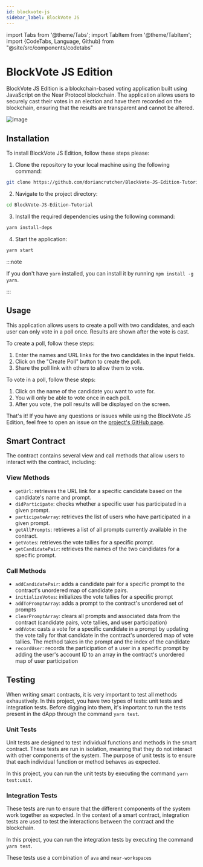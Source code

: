 ```yaml
---
id: blockvote-js
sidebar_label: BlockVote JS
---
```

import Tabs from '@theme/Tabs';
import TabItem from '@theme/TabItem';
import {CodeTabs, Language, Github} from "@site/src/components/codetabs"


# BlockVote JS Edition

BlockVote JS Edition is a blockchain-based voting application built using JavaScript on the Near Protocol blockchain. The application allows users to securely cast their votes in an election and have them recorded on the blockchain, ensuring that the results are transparent and cannot be altered.

![image](/docs/assets/blockvote.png)

## Installation

To install BlockVote JS Edition, follow these steps please:

1. Clone the repository to your local machine using the following command:

```bash
git clone https://github.com/doriancrutcher/BlockVote-JS-Edition-Tutorial.git
```

2. Navigate to the project directory:

```bash
cd BlockVote-JS-Edition-Tutorial
```

3. Install the required dependencies using the following command:

```bash
yarn install-deps
```

4. Start the application:

```bash
yarn start
```

:::note

If you don't have `yarn` installed, you can install it by running `npm install -g yarn`.

:::

## Usage

This application allows users to create a poll with two candidates, and each user can only vote in a poll once. Results are shown after the vote is cast.

To create a poll, follow these steps:

1. Enter the names and URL links for the two candidates in the input fields.
2. Click on the "Create Poll" button to create the poll.
3. Share the poll link with others to allow them to vote.

To vote in a poll, follow these steps:

1. Click on the name of the candidate you want to vote for.
2. You will only be able to vote once in each poll.
3. After you vote, the poll results will be displayed on the screen.

That's it! If you have any questions or issues while using the BlockVote JS Edition, feel free to open an issue on the [project's GitHub page](https://github.com/doriancrutcher/BlockVote-JS-Edition-Tutorial).

## Smart Contract

The contract contains several view and call methods that allow users to interact with the contract, including:

### View Methods

- `getUrl`: retrieves the URL link for a specific candidate based on the candidate's name and prompt.
- `didParticipate`: checks whether a specific user has participated in a given prompt.
- `participateArray`: retrieves the list of users who have participated in a given prompt.
- `getAllPrompts`: retrieves a list of all prompts currently available in the contract.
- `getVotes`: retrieves the vote tallies for a specific prompt.
- `getCandidatePair`: retrieves the names of the two candidates for a specific prompt.

<CodeTabs>
<Language value="🌐 JavaScript" language="js">
    <Github fname="contract.ts" 
            url="https://github.com/doriancrutcher/BlockVote-JS-Edition-Tutorial/blob/main/contract/src/contract.ts"
            start="20" end="60" />
  </Language>
</CodeTabs>

### Call Methods

- `addCandidatePair`: adds a candidate pair for a specific prompt to the contract's unordered map of candidate pairs.
- `initializeVotes`: initializes the vote tallies for a specific prompt
- `addToPromptArray`: adds a prompt to the contract's unordered set of prompts
- `clearPromptArray`: clears all prompts and associated data from the contract (candidate pairs, vote tallies, and user participation)
- `addVote`: casts a vote for a specific candidate in a prompt by updating the vote tally for that candidate in the contract's unordered map of vote tallies. The method takes in the prompt and the index of the candidate
- `recordUser`: records the participation of a user in a specific prompt by adding the user's account ID to an array in the contract's unordered map of user participation

<CodeTabs>
<Language value="🌐 JavaScript" language="js">
    <Github fname="contract.ts" 
            url="https://github.com/doriancrutcher/BlockVote-JS-Edition-Tutorial/blob/main/contract/src/contract.ts"
            start="61" end="110" />
  </Language>
</CodeTabs>

## Testing

When writing smart contracts, it is very important to test all methods exhaustively. In this project, you have two types of tests: unit tests and integration tests. Before digging into them, it's important to run the tests present in the dApp through the command `yarn test`.

### Unit Tests

Unit tests are designed to test individual functions and methods in the smart contract. These tests are run in isolation, meaning that they do not interact with other components of the system. The purpose of unit tests is to ensure that each individual function or method behaves as expected.

In this project, you can run the unit tests by executing the command `yarn test:unit`.

### Integration Tests

These tests are run to ensure that the different components of the system work together as expected. In the context of a smart contract, integration tests are used to test the interactions between the contract and the blockchain.

In this project, you can run the integration tests by executing the command `yarn test`.

These tests use a combination of `ava` and `near-workspaces`

<CodeTabs>
<Language value="🌐 JavaScript" language="js">
    <Github fname="contract.ts" 
            url="https://github.com/doriancrutcher/BlockVote-JS-Edition-Tutorial/blob/main/integration-tests/src/main.ava.ts"
            start="6" end="92" />
  </Language>
</CodeTabs>
